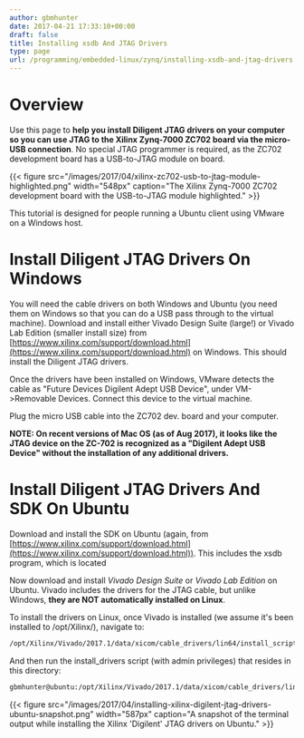```yaml
---
author: gbmhunter
date: 2017-04-21 17:33:10+00:00
draft: false
title: Installing xsdb And JTAG Drivers
type: page
url: /programming/embedded-linux/zynq/installing-xsdb-and-jtag-drivers
---
```


# Overview

Use this page to **help you install Diligent JTAG drivers on your computer so you can use JTAG to the Xilinx Zynq-7000 ZC702 board via the micro-USB connection**. No special JTAG programmer is required, as the ZC702 development board has a USB-to-JTAG module on board.

{{< figure src="/images/2017/04/xilinx-zc702-usb-to-jtag-module-highlighted.png" width="548px" caption="The Xilinx Zynq-7000 ZC702 development board with the USB-to-JTAG module highlighted."  >}}

This tutorial is designed for people running a Ubuntu client using VMware on a Windows host.

# Install Diligent JTAG Drivers On Windows

You will need the cable drivers on both Windows and Ubuntu (you need them on Windows so that you can do a USB pass through to the virtual machine). Download and install either Vivado Design Suite (large!) or Vivado Lab Edition (smaller install size) from [https://www.xilinx.com/support/download.html](https://www.xilinx.com/support/download.html) on Windows. This should install the Diligent JTAG drivers.

Once the drivers have been installed on Windows, VMware detects the cable as "Future Devices Digilent Adept USB Device", under VM->Removable Devices. Connect this device to the virtual machine.

Plug the micro USB cable into the ZC702 dev. board and your computer.

**NOTE: On recent versions of Mac OS (as of Aug 2017), it looks like the JTAG device on the ZC-702 is recognized as a "Digilent Adept USB Device" without the installation of any additional drivers.**

# Install Diligent JTAG Drivers And SDK On Ubuntu

Download and install the SDK on Ubuntu (again, from [https://www.xilinx.com/support/download.html](https://www.xilinx.com/support/download.html)). This includes the xsdb program, which is located

Now download and install _Vivado Design Suite_ or _Vivado Lab Edition_ on Ubuntu. Vivado includes the drivers for the JTAG cable, but unlike Windows, **they are NOT automatically installed on Linux**.

To install the drivers on Linux, once Vivado is installed (we assume it's been installed to /opt/Xilinx/), navigate to:

```sh    
/opt/Xilinx/Vivado/2017.1/data/xicom/cable_drivers/lin64/install_script/install_drivers
```

And then run the install_drivers script (with admin privileges) that resides in this directory:

```sh    
gbmhunter@ubuntu:/opt/Xilinx/Vivado/2017.1/data/xicom/cable_drivers/lin64/install_script/install_drivers$ sudo ./install_drivers
```

{{< figure src="/images/2017/04/installing-xilinx-digilent-jtag-drivers-ubuntu-snapshot.png" width="587px" caption="A snapshot of the terminal output while installing the Xilinx 'Digilent' JTAG drivers on Ubuntu."  >}}
